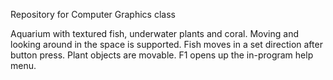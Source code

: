 Repository for Computer Graphics class

Aquarium with textured fish, underwater plants and coral. Moving and looking around in the space is supported. Fish moves in a set direction after button press. Plant objects are movable. F1 opens up the in-program help menu.
